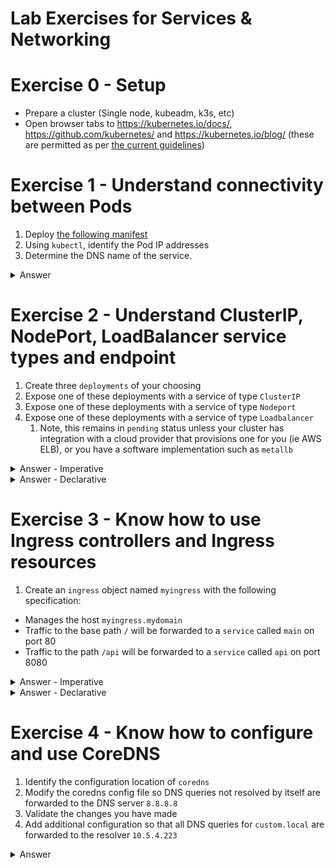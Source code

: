 # Lab Exercises for Services & Networking

# Exercise 0 - Setup

* Prepare a cluster (Single node, kubeadm, k3s, etc)
* Open browser tabs to https://kubernetes.io/docs/, https://github.com/kubernetes/ and  https://kubernetes.io/blog/ (these are permitted as per [the current guidelines](https://docs.linuxfoundation.org/tc-docs/certification/certification-resources-allowed#certified-kubernetes-administrator-cka-and-cerified-kubernetes-application-developer-ckad))

# Exercise 1 - Understand connectivity between Pods

1. Deploy [the following manifest](https://raw.githubusercontent.com/David-VTUK/CKAExampleYaml/master/nginx-svc-and-deployment.yaml)
2. Using `kubectl`, identify the Pod IP addresses
3. Determine the DNS name of the service.


<details><summary>Answer</summary>

Identify the `selector` for the service:

```shell
kubectl describe service nginx-service | grep -i selector
Selector:          app=nginx
```
Filter `kubectl` output:

```shell
kubectl get po -l app=nginx -o wide
```

Service name will be, based on the format `[Service Name].[Namespace].[Type].[Base Domain Name]` :

```shell
nginx-service.default.svc.cluster.local
```
</details>

# Exercise 2 - Understand ClusterIP, NodePort, LoadBalancer service types and endpoint

1. Create three `deployments` of your choosing
2. Expose one of these deployments with a service of type `ClusterIP`
3. Expose one of these deployments with a service of type `Nodeport`
4. Expose one of these deployments with a service of type `Loadbalancer`
    1. Note, this remains in `pending` status unless your cluster has integration with a cloud provider that provisions one for you (ie AWS ELB), or you have a software implementation such as `metallb`


<details><summary>Answer - Imperative</summary>

```shell
kubectl create deployment nginx-clusterip --image=nginx --replicas 1
kubectl create deployment nginx-nodeport --image=nginx --replicas 1
kubectl create deployment nginx-loadbalancer --image=nginx --replicas 1
```

```shell
kubectl expose deployment nginx-clusterip --type="ClusterIP" --port="80"
kubectl expose deployment nginx-nodeport --type="NodePort" --port="80"
kubectl expose deployment nginx-loadbalancer --type="LoadBalancer" --port="80"
```

</details>

<details><summary>Answer - Declarative</summary>

Apply the following:

```yaml
kind: Service
apiVersion: v1
metadata:
  name: nginx-clusterip
spec:
  selector:
    app: nginx-clusterip
  type: ClusterIP
  ports:
  - protocol: TCP
    port: 80
    targetPort: 80
---
apiVersion: apps/v1
kind: Deployment
metadata:
  name: nginx-clusterip
  labels:
    app: nginx
spec:
  replicas: 3
  selector:
    matchLabels:
      app: nginx-clusterip
  template:
    metadata:
      labels:
        app: nginx-clusterip
    spec:
      containers:
      - name: nginx
        image: nginx
        ports:
        - containerPort: 80
---
kind: Service
apiVersion: v1
metadata:
  name: nginx-nodeport
spec:
  selector:
    app: nginx-nodeport
  type: NodePort
  ports:
  - protocol: TCP
    port: 80
    targetPort: 80
---
apiVersion: apps/v1
kind: Deployment
metadata:
  name: nginx-nodeport
  labels:
    app: nginx
spec:
  replicas: 3
  selector:
    matchLabels:
      app: nginx-nodeport
  template:
    metadata:
      labels:
        app: nginx-nodeport
    spec:
      containers:
      - name: nginx
        image: nginx
        ports:
        - containerPort: 80
---
kind: Service
apiVersion: v1
metadata:
  name: nginx-loadbalancer
spec:
  selector:
    app: nginx-loadbalancer
  type: LoadBalancer
  ports:
    - port: 80
      targetPort: 80
---
apiVersion: apps/v1
kind: Deployment
metadata:
  name: nginx-loadbalancer
  labels:
    app: nginx
spec:
  replicas: 3
  selector:
    matchLabels:
      app: nginx-loadbalancer
  template:
    metadata:
      labels:
        app: nginx-loadbalancer
    spec:
      containers:
      - name: nginx
        image: nginx
        ports:
        - containerPort: 80
```
</details>

# Exercise 3 - Know how to use Ingress controllers and Ingress resources

1. Create an `ingress` object named `myingress` with the following specification:

* Manages the host `myingress.mydomain`
* Traffic to the base path `/` will be forwarded to a `service` called `main` on port 80
* Traffic to the path `/api` will be forwarded to a `service` called `api` on port 8080


<details><summary>Answer - Imperative</summary>

```shell
kubectl create ingress myingress --rule="myingress.mydomain/=main:80" --rule="myingress.mydomain/api=api:8080"
```
</details>


<details><summary>Answer - Declarative</summary>

Apply the following YAML:

```yaml
apiVersion: networking.k8s.io/v1
kind: Ingress
metadata:
  creationTimestamp: null
  name: myingress
spec:
  rules:
  - host: myingress.mydomain
    http:
      paths:
      - backend:
          service:
            name: main
            port:
              number: 80
        path: /
        pathType: Exact
      - backend:
          service:
            name: api
            port:
              number: 8080
        path: /api
        pathType: Exact
status:
  loadBalancer: {}
```

</details>


# Exercise 4 - Know how to configure and use CoreDNS

1. Identify the configuration location of `coredns`
2. Modify the coredns config file so DNS queries not resolved by itself are forwarded to the DNS server `8.8.8.8`
3. Validate the changes you have made
4. Add additional configuration so that all DNS queries for `custom.local` are forwarded to the resolver `10.5.4.223`


<details><summary>Answer</summary>

```shell
kubectl get cm coredns -n kube-system                                                
NAME      DATA   AGE
coredns   2      94d
```

```shell
kubectl edit cm coredns -n kube-system 

replace:
forward . /etc/resolv.conf

with
forward . 8.8.8.8
```

Add the block:
```shell
custom.local:53 {
        errors 
        cache 30
        forward . 10.5.4.223
        reload
    }
```

</details>